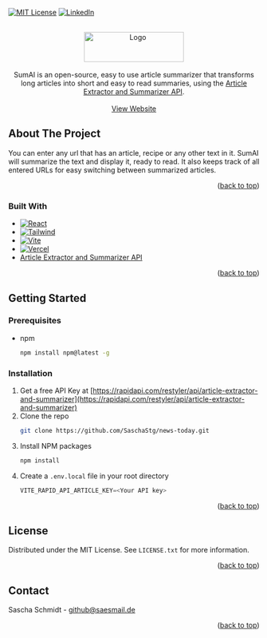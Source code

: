 <!-- Improved compatibility of back to top link: See: https://github.com/othneildrew/Best-README-Template/pull/73 -->
<a name="readme-top"></a>
<!--
*** Thanks for checking out the Best-README-Template. If you have a suggestion
*** that would make this better, please fork the repo and create a pull request
*** or simply open an issue with the tag "enhancement".
*** Don't forget to give the project a star!
*** Thanks again! Now go create something AMAZING! :D
-->



<!-- PROJECT SHIELDS -->
<!--
*** I'm using markdown "reference style" links for readability.
*** Reference links are enclosed in brackets [ ] instead of parentheses ( ).
*** See the bottom of this document for the declaration of the reference variables
*** for contributors-url, forks-url, etc. This is an optional, concise syntax you may use.
*** https://www.markdownguide.org/basic-syntax/#reference-style-links
-->
[![MIT License][license-shield]][license-url]
[![LinkedIn][linkedin-shield]][linkedin-url]

<br />
<div align="center">
  <a href="https://ai-summarizer-r2d4mymdz-saschastg.vercel.app/">
    <div align="center">
    <img src="https://i.ibb.co/QrNrLcg/logo-4x-100.jpg" alt="Logo" width="200" height="60">
    </div>
  </a>
<br />
SumAI is an open-source, easy to use article summarizer that transforms long articles into short and easy to read summaries, using the <a href="https://rapidapi.com/restyler/api/article-extractor-and-summarizer/">Article Extractor and Summarizer
 API</a>.
    <br />
    <br />
    <a href="https://ai-summarizer-r2d4mymdz-saschastg.vercel.app/">View Website</a>
  </p>
</div>


<!-- ABOUT THE PROJECT -->
## About The Project

You can enter any url that has an article, recipe or any other text in it. SumAI will summarize the text and display it, ready to read. It also keeps track of all entered URLs for easy switching between summarized articles.

<p align="right">(<a href="#readme-top">back to top</a>)</p>



### Built With

* [![React][React.js]][React-url]
* [![Tailwind][Tailwind]][Tailwind-url]
* [![Vite][Vite]][Vite-url]
* [![Vercel][Vercel]][Vercel-url]
* <a href="https://rapidapi.com/restyler/api/article-extractor-and-summarizer/">Article Extractor and Summarizer
 API</a>

<p align="right">(<a href="#readme-top">back to top</a>)</p>



<!-- GETTING STARTED -->
## Getting Started

### Prerequisites

* npm
  ```sh
  npm install npm@latest -g
  ```

### Installation

1. Get a free API Key at [https://rapidapi.com/restyler/api/article-extractor-and-summarizer](https://rapidapi.com/restyler/api/article-extractor-and-summarizer)
2. Clone the repo
   ```sh
   git clone https://github.com/SaschaStg/news-today.git
   ```
3. Install NPM packages
   ```sh
   npm install
   ```
4. Create a `.env.local`  file in your root directory
   ```js
   VITE_RAPID_API_ARTICLE_KEY=<Your API key>
   ```

<p align="right">(<a href="#readme-top">back to top</a>)</p>


<!-- LICENSE -->
## License

Distributed under the MIT License. See `LICENSE.txt` for more information.

<p align="right">(<a href="#readme-top">back to top</a>)</p>



<!-- CONTACT -->
## Contact

Sascha Schmidt - github@saesmail.de

<p align="right">(<a href="#readme-top">back to top</a>)</p>



<!-- MARKDOWN LINKS & IMAGES -->
<!-- https://www.markdownguide.org/basic-syntax/#reference-style-links -->
[issues-shield]: https://img.shields.io/github/issues/othneildrew/Best-README-Template.svg?style=for-the-badge
[Vite]: https://img.shields.io/badge/vite-%23646CFF.svg?style=for-the-badge&logo=vite&logoColor=white
[Vite-url]: https://vitejs.dev/
[license-shield]: https://img.shields.io/github/license/othneildrew/Best-README-Template.svg?style=for-the-badge
[license-url]: https://github.com/othneildrew/Best-README-Template/blob/master/LICENSE.txt
[linkedin-shield]: https://img.shields.io/badge/-LinkedIn-black.svg?style=for-the-badge&logo=linkedin&colorB=555
[linkedin-url]: https://www.linkedin.com/in/sascha-schmidt-91663a214/
[React.js]: https://img.shields.io/badge/React-20232A?style=for-the-badge&logo=react&logoColor=61DAFB
[React-url]: https://reactjs.org/
[Vercel]: https://img.shields.io/badge/Vercel-000000?style=for-the-badge&logo=vercel&logoColor=white
[Vercel-url]: https://vercel.com/
[Tailwind]: https://img.shields.io/badge/tailwindcss-%2338B2AC.svg?style=for-the-badge&logo=tailwind-css&logoColor=white
[Tailwind-url]: https://tailwindcss.com/

